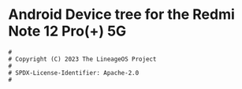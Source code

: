 # Android Device tree for the Redmi Note 12 Pro(+) 5G

```
#
# Copyright (C) 2023 The LineageOS Project
#
# SPDX-License-Identifier: Apache-2.0
#
```
